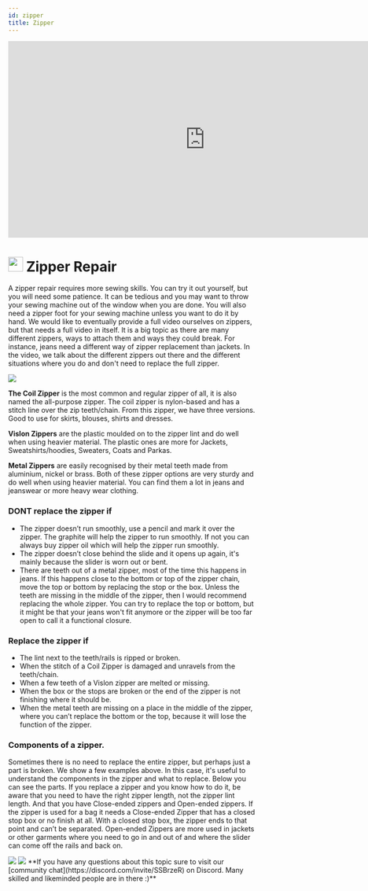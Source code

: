 ```yaml
---
id: zipper
title: Zipper
---
```

<div class="videocontainer">
  <iframe width="800" height="400" src="https://www.youtube.com/embed/H0WSfr4_0XU" frameborder="0" allow="accelerometer; autoplay; encrypted-media; gyroscope; picture-in-picture" allowfullscreen></iframe>
</div>


# <img src="../assets/icons/repair_zipper.png" width="30" height="30"/> Zipper Repair

A zipper repair requires more sewing skills. You can try it out yourself, but you will need some patience. It can be tedious and you may want to throw your sewing machine out of the window when you are done. You will also need a zipper foot for your sewing machine unless you want to do it by hand. We would like to eventually provide a full video ourselves on zippers, but that needs a full video in itself. It is a big topic as there are many different zippers, ways to attach them and ways they could break. For instance, jeans need a different way of zipper replacement than jackets. In the video, we talk about the different zippers out there and the different situations where you do and don't need to replace the full zipper.

<img src="../assets/repair/zippers_01.png"/>


**The Coil Zipper** is the most common and regular zipper of all, it is also named the all-purpose zipper. The coil zipper is nylon-based and has a stitch line over the zip teeth/chain. From this zipper, we have three versions. Good to use for skirts, blouses, shirts and dresses.

**Vislon Zippers** are the plastic moulded on to the zipper lint and do well when using heavier material. The plastic ones are more for Jackets, Sweatshirts/hoodies, Sweaters, Coats and Parkas.

**Metal Zippers** are easily recognised by their metal teeth made from aluminium, nickel or brass. Both of these zipper options are very sturdy and do well when using heavier material. You can find them a lot in jeans and jeanswear or more heavy wear clothing.

### DONT replace the zipper if

- The zipper doesn’t run smoothly, use a pencil and mark it over the zipper. The graphite will help the zipper to run smoothly. If not you can always buy zipper oil which will help the zipper run smoothly.
- The zipper doesn’t close behind the slide and it opens up again, it's mainly because the slider is worn out or bent.
- There are teeth out of a metal zipper, most of the time this happens in jeans. If this happens close to the bottom or top of the zipper chain, move the top or bottom by replacing the stop or the box. Unless the teeth are missing in the middle of the zipper, then I would recommend replacing the whole zipper. You can try to replace the top or bottom, but it might be that your jeans won't fit anymore or the zipper will be too far open to call it a functional closure.

### Replace the zipper if
- The lint next to the teeth/rails is ripped or broken.
- When the stitch of a Coil Zipper is damaged and unravels from the teeth/chain.
- When a few teeth of a Vislon zipper are melted or missing.
- When the box or the stops are broken or the end of the zipper is not finishing where it should be.
- When the metal teeth are missing on a place in the middle of the zipper, where you can’t replace the bottom or the top, because it will lose the function of the zipper.


### Components of a zipper.
Sometimes there is no need to replace the entire zipper, but perhaps just a part is broken. We show a few examples above. In this case, it's useful to understand the components in the zipper and what to replace. Below you can see the parts. If you replace a zipper and you know how to do it, be aware that you need to have the right zipper length, not the zipper lint length. And that you have Close-ended zippers and Open-ended zippers. If the zipper is used for a bag it needs a Close-ended Zipper that has a closed stop box or no finish at all. With a closed stop box, the zipper ends to that point and can’t be separated. Open-ended Zippers are more used in jackets or other garments where you need to go in and out of and where the slider can come off the rails and back on.

<img src="../assets/repair/zippers_03.png"/>

<img src="../assets/repair/zippers_02.png"/>
**If you have any questions about this topic sure to visit our [community chat](https://discord.com/invite/SSBrzeR) on Discord. Many skilled and likeminded people are in there :)**
